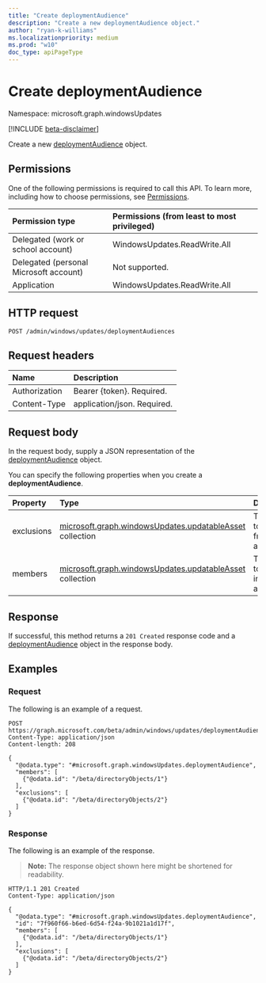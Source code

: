 ```yaml
---
title: "Create deploymentAudience"
description: "Create a new deploymentAudience object."
author: "ryan-k-williams"
ms.localizationpriority: medium
ms.prod: "w10"
doc_type: apiPageType
---
```


# Create deploymentAudience
Namespace: microsoft.graph.windowsUpdates

[!INCLUDE [beta-disclaimer](../../includes/beta-disclaimer.md)]

Create a new [deploymentAudience](../resources/windowsupdates-deploymentaudience.md) object.

## Permissions
One of the following permissions is required to call this API. To learn more, including how to choose permissions, see [Permissions](/graph/permissions-reference).

|Permission type|Permissions (from least to most privileged)|
|:---|:---|
|Delegated (work or school account)|WindowsUpdates.ReadWrite.All|
|Delegated (personal Microsoft account)|Not supported.|
|Application|WindowsUpdates.ReadWrite.All|

## HTTP request

<!-- {
  "blockType": "ignored"
}
-->
``` http
POST /admin/windows/updates/deploymentAudiences
```

## Request headers
|Name|Description|
|:---|:---|
|Authorization|Bearer {token}. Required.|
|Content-Type|application/json. Required.|

## Request body
In the request body, supply a JSON representation of the [deploymentAudience](../resources/windowsupdates-deploymentaudience.md) object.

You can specify the following properties when you create a **deploymentAudience**.

|Property|Type|Description|
|:---|:---|:---|
|exclusions|[microsoft.graph.windowsUpdates.updatableAsset](../resources/windowsupdates-updatableasset.md) collection|The assets to exclude from the audience.|
|members|[microsoft.graph.windowsUpdates.updatableAsset](../resources/windowsupdates-updatableasset.md) collection|The assets to include in the audience.|

## Response

If successful, this method returns a `201 Created` response code and a [deploymentAudience](../resources/windowsupdates-deploymentaudience.md) object in the response body.

## Examples

### Request
The following is an example of a request.
<!-- {
  "blockType": "request",
  "name": "create_deploymentaudience_from_"
}
-->
``` http
POST https://graph.microsoft.com/beta/admin/windows/updates/deploymentAudiences
Content-Type: application/json
Content-length: 208

{
  "@odata.type": "#microsoft.graph.windowsUpdates.deploymentAudience",
  "members": [
    {"@odata.id": "/beta/directoryObjects/1"}
  ],
  "exclusions": [
    {"@odata.id": "/beta/directoryObjects/2"}
  ]
}
```


### Response
The following is an example of the response.
>**Note:** The response object shown here might be shortened for readability.
<!-- {
  "blockType": "response",
  "truncated": true,
  "@odata.type": "microsoft.graph.windowsUpdates.deploymentAudience"
}
-->
``` http
HTTP/1.1 201 Created
Content-Type: application/json

{
  "@odata.type": "#microsoft.graph.windowsUpdates.deploymentAudience",
  "id": "7f960f66-b6ed-6d54-f24a-9b1021a1d17f",
  "members": [
    {"@odata.id": "/beta/directoryObjects/1"}
  ],
  "exclusions": [
    {"@odata.id": "/beta/directoryObjects/2"}
  ]
}
```
